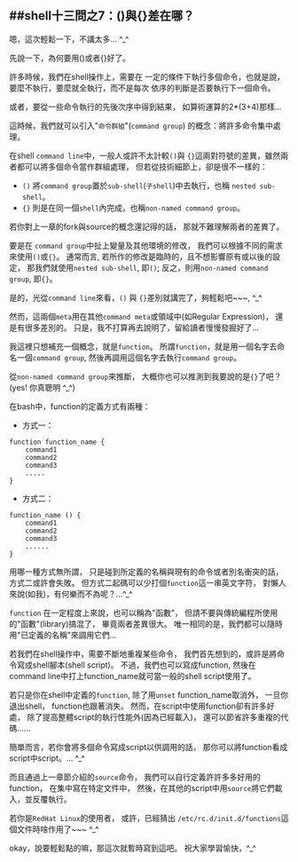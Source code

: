 ##shell十三問之7：()與{}差在哪？
--------------------------------


嗯，這次輕鬆一下，不講太多... ^_^

先說一下，為何要用()或者{}好了。

許多時候，我們在shell操作上，需要在
一定的條件下執行多個命令，也就是說，
要麼不執行，要麼就全執行，而不是每次
依序的判斷是否要執行下一個命令。

或者，要從一些命令執行的先後次序中得到結果，
如算術運算的2*(3+4)那樣...

這時候，我們就可以引入"`命令群組`"(`command group`)
的概念：將許多命令集中處理。

在shell `command line`中，一般人或許不太計較`()`與
`{}`這兩對符號的差異，雖然兩者都可以將多個命令當作群組處理，
但若從技術細節上，卻是很不一樣的：

- `()` 將`command group`置於`sub-shell`(`子shell`)中去執行，也稱 `nested sub-shell`。
- `{}` 則是在同一個`shell`內完成，也稱`non-named command group`。

若你對上一章的fork與source的概念還記得的話，
那就不難理解兩者的差異了。

要是在 `command group`中扯上變量及其他環境的修改，
我們可以根據不同的需求來使用`()`或`{}`。
通常而言, 若所作的修改是臨時的，且不想影響原有或以後的設定，
那我們就使用`nested sub-shell`, 即`()`;
反之，則用`non-named command group`, 即`{}`。

是的，光從`command line`來看，`()` 與 `{}`差別就講完了，夠輕鬆吧~~~, ^_^

然而，這兩個`meta`用在其他`command meta`或領域中(如Regular Expression)，
還是有很多差別的。
只是，我不打算再去說明了，留給讀者慢慢發掘好了...

我這裡只想補充一個概念，就是`function`。
所謂`function`，就是用一個名字去命名一個`command group`,
然後再調用這個名字去執行`command group`。

從`non-named command group`來推斷，
大概你也可以推測到我要說的是`{}`了吧？(yes! 你真聰明 ^_^)

在bash中，function的定義方式有兩種：

- 方式一：
```shell
function function_name {
    command1
	command2
	command3
	.....
}
```
- 方式二：
```shell
function_name () {
	command1
	command2
	command3
	......
}
```

用哪一種方式無所謂，
只是碰到所定義的名稱與現有的命令或者別名衝突的話，
方式二或許會失敗。
但方式二起碼可以少打個`function`這一串英文字符，
對懶人來說(如我)，有何樂而不為呢？...^_^

`function` 在一定程度上來說，也可以稱為"函數"，
但請不要與傳統編程所使用的"函數"(library)搞混了，
畢竟兩者差異很大。
唯一相同的是，我們都可以隨時用"已定義的名稱"來調用它們...

若我們在shell操作中，需要不斷地重複某些命令，
我們首先想到的，或許是將命令寫成shell腳本(shell script)。
不過，我們也可以寫成function,
然後在command line中打上function_name就可當一般的shell script使用了。

若只是你在shell中定義的`function`,
除了用`unset` function_name取消外，
一旦你退出shell， function也跟著消失。
然而，在script中使用function卻有許多好處，
除了提高整體script的執行性能外(因為已經載入)，
還可以節省許多重複的代碼......

簡單而言，若你會將多個命令寫成script以供調用的話，
那你可以將function看成script中script。... ^_^

而且通過上一章節介紹的`source`命令，
我們可以自行定義許許多多好用的function，
在集中寫在特定文件中，
然後，在其他的script中用`source`將它們載入，並反覆執行。

若你是`RedHat Linux`的使用者，
或許，已經猜出 `/etc/rc.d/init.d/functions`這個文件時啥作用了~~~ ^_^

okay，說要輕鬆點的嘛，那這次就暫時寫到這吧。
祝大家學習愉快，^_^

